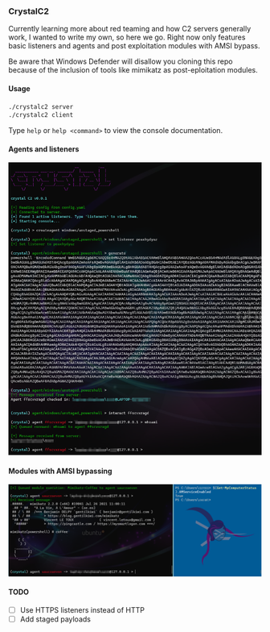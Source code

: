 ### CrystalC2

Currently learning more about red teaming and how C2 servers generally work, I wanted to write my own, so here we go.
Right now only features basic listeners and agents and post exploitation modules with AMSI bypass.

Be aware that Windows Defender will disallow you cloning this repo because of the inclusion of tools like mimikatz as post-eploitation modules.

#### Usage

```bash
./crystalc2 server
./crystalc2 client
```

Type `help` or `help <command>` to view the console documentation.

#### Agents and listeners
![](doc/createagent.PNG)

#### Modules with AMSI bypassing
![](doc/amsi.PNG)

#### TODO

- [ ] Use HTTPS listeners instead of HTTP
- [ ] Add staged payloads
